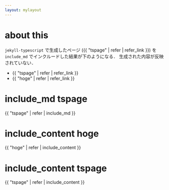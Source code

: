 ```yaml
---
layout: mylayout
---
```


# about this
`jekyll-typescript` で生成したページ ({{ "tspage" | refer | refer_link }})
を `include_md` でインクルードした結果が下のようになる．
生成された内容が反映されていない．

- {{ "tspage" | refer | refer_link }}
- {{ "hoge" | refer | refer_link }}


# include_md tspage

{{ "tspage" | refer | include_md }}

# include_content hoge

{{ "hoge" | refer | include_content }}

# include_content tspage

{{ "tspage" | refer | include_content }}
